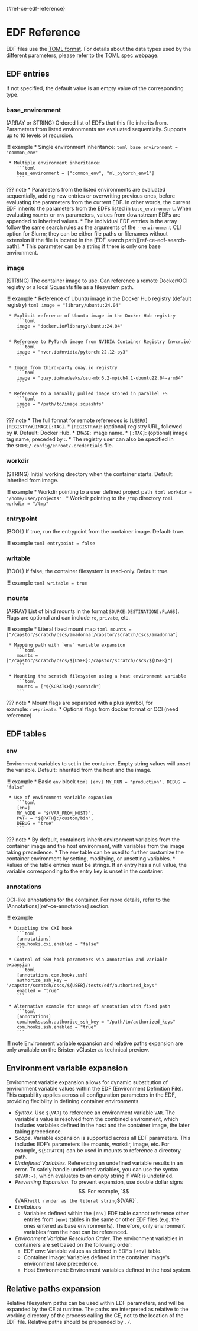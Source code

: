 [](){#ref-ce-edf-reference}
# EDF Reference

EDF files use the [TOML format](https://toml.io/en/). For details about the data types used by the different parameters, please refer to the [TOML spec webpage](https://toml.io/en/v1.0.0).

## EDF entries 

If not specified, the default value is an empty value of the corresponding type.

### base_environment

(ARRAY or STRING) Ordered list of EDFs that this file inherits from. Parameters from listed environments are evaluated sequentially. Supports up to 10 levels of recursion.

!!! example
     * Single environment inheritance:
        ```toml
        base_environment = "common_env"
        ```

     * Multiple environment inheritance:
        ```toml
        base_environment = ["common_env", "ml_pytorch_env1"]
        ```

??? note
     * Parameters from the listed environments are evaluated sequentially, adding new entries or overwriting previous ones, before evaluating the parameters from the current EDF. In other words, the current EDF inherits the parameters from the EDFs listed in `base_environment`. When evaluating `mounts` or `env` parameters, values from downstream EDFs are appended to inherited values.
     * The individual EDF entries in the array follow the same search rules as the arguments of the `--environment` CLI option for Slurm; they can be either file paths or filenames without extension if the file is located in the [EDF search path][ref-ce-edf-search-path].
     * This parameter can be a string if there is only one base environment.

### image

(STRING) The container image to use. Can reference a remote Docker/OCI registry or a local Squashfs file as a filesystem path.

!!! example
     * Reference of Ubuntu image in the Docker Hub registry (default registry)
        ```toml
        image = "library/ubuntu:24.04"
        ```

     * Explicit reference of Ubuntu image in the Docker Hub registry
        ```toml
        image = "docker.io#library/ubuntu:24.04"
        ```

     * Reference to PyTorch image from NVIDIA Container Registry (nvcr.io)
        ```toml
        image = "nvcr.io#nvidia/pytorch:22.12-py3"
        ```

     * Image from third-party quay.io registry
        ```toml
        image = "quay.io#madeeks/osu-mb:6.2-mpich4.1-ubuntu22.04-arm64"
        ```

     * Reference to a manually pulled image stored in parallel FS
        ```toml
        image = "/path/to/image.squashfs"
        ```

??? note
     * The full format for remote references is `[USER@][REGISTRY#]IMAGE[:TAG]`.
         * `[REGISTRY#]`: (optional) registry URL, followed by #. Default: Docker Hub.
         * `IMAGE`: image name.
         * `[:TAG]`: (optional) image tag name, preceded by :.
     * The registry user can also be specified in the `$HOME/.config/enroot/.credentials` file.

### workdir

(STRING) Initial working directory when the container starts. Default: inherited from image.

!!! example
     * Workdir pointing to a user defined project path 
        ```toml
        workdir = "/home/user/projects"
        ```
     * Workdir pointing to the `/tmp` directory
        ```toml
        workdir = "/tmp"
        ```

### entrypoint

(BOOL) If true, run the entrypoint from the container image. Default: true.

!!! example
    ```toml
    entrypoint = false
    ```

### writable

(BOOL) If false, the container filesystem is read-only. Default: true.

!!! example
    ```toml
    writable = true
    ```

### mounts

(ARRAY) List of bind mounts in the format `SOURCE:DESTINATION[:FLAGS]`. Flags are optional and can include `ro`, `private`, etc.

!!! example
     * Literal fixed mount map
        ```toml
        mounts = ["/capstor/scratch/cscs/amadonna:/capstor/scratch/cscs/amadonna"]
        ```

     * Mapping path with `env` variable expansion
        ```toml
        mounts = ["/capstor/scratch/cscs/${USER}:/capstor/scratch/cscs/${USER}"]
        ```

     * Mounting the scratch filesystem using a host environment variable
        ```toml
        mounts = ["${SCRATCH}:/scratch"]
        ```

??? note
    * Mount flags are separated with a plus symbol, for example: `ro+private`.
    * Optional flags from docker format or OCI (need reference)

## EDF tables

### env

Environment variables to set in the container. Empty string values will unset the variable. Default: inherited from the host and the image.

!!! example
     * Basic `env` block
        ```toml
        [env]
        MY_RUN = "production",
        DEBUG = "false"
        ```

     * Use of environment variable expansion
        ```toml
        [env]
        MY_NODE = "${VAR_FROM_HOST}",
        PATH = "${PATH}:/custom/bin", 
        DEBUG = "true"
        ```

??? note
    * By default, containers inherit environment variables from the container image and the host environment, with variables from the image taking precedence.
    * The env table can be used to further customize the container environment by setting, modifying, or unsetting variables.
    * Values of the table entries must be strings. If an entry has a null value, the variable corresponding to the entry key is unset in the container.

### annotations

OCI-like annotations for the container. For more details, refer to the [Annotations][ref-ce-annotations] section.

!!! example

     * Disabling the CXI hook
        ```toml
        [annotations]
        com.hooks.cxi.enabled = "false"
        ```

     * Control of SSH hook parameters via annotation and variable expansion
        ```toml
        [annotations.com.hooks.ssh]
        authorize_ssh_key = "/capstor/scratch/cscs/${USER}/tests/edf/authorized_keys"
        enabled = "true"
        ```

     * Alternative example for usage of annotation with fixed path
        ```toml
        [annotations]
        com.hooks.ssh.authorize_ssh_key = "/path/to/authorized_keys"
        com.hooks.ssh.enabled = "true"
        ```

!!! note
    Environment variable expansion and relative paths expansion are only available on the Bristen vCluster as technical preview.

## Environment variable expansion

Environment variable expansion allows for dynamic substitution of environment variable values within the EDF (Environment Definition File). This capability applies across all configuration parameters in the EDF, providing flexibility in defining container environments.

 * *Syntax*. Use `${VAR}` to reference an environment variable `VAR`. The variable's value is resolved from the combined environment, which includes variables defined in the host and the container image, the later taking precedence.
 * *Scope*. Variable expansion is supported across all EDF parameters. This includes EDF’s parameters like mounts, workdir, image, etc. For example, `${SCRATCH}` can be used in mounts to reference a directory path.
 * *Undefined Variables*. Referencing an undefined variable results in an error. To safely handle undefined variables, you can use the syntax `${VAR:-}`, which evaluates to an empty string if VAR is undefined.
 * *Preventing Expansion*. To prevent expansion, use double dollar signs $$. For example, `$${VAR}` will render as the literal string `${VAR}`.
 * *Limitations*
    * Variables defined within the `[env]` EDF table cannot reference other entries from `[env]` tables in the same or other EDF files (e.g. the ones entered as base environments). Therefore, only environment variables from the host can be referenced.  
 * *Environment Variable Resolution Order*. The environment variables in containers are set based on the following order: 
    * EDF env: Variable values as defined in EDF’s `[env]` table.
    * Container Image: Variables defined in the container image's environment take precedence.
    * Host Environment: Environment variables defined in the host system.

## Relative paths expansion

Relative filesystem paths can be used within EDF parameters, and will be expanded by the CE at runtime. 
The paths are interpreted as relative to the working directory of the process calling the CE, not to the location of the EDF file.
Relative paths should be prepended by `./`.
